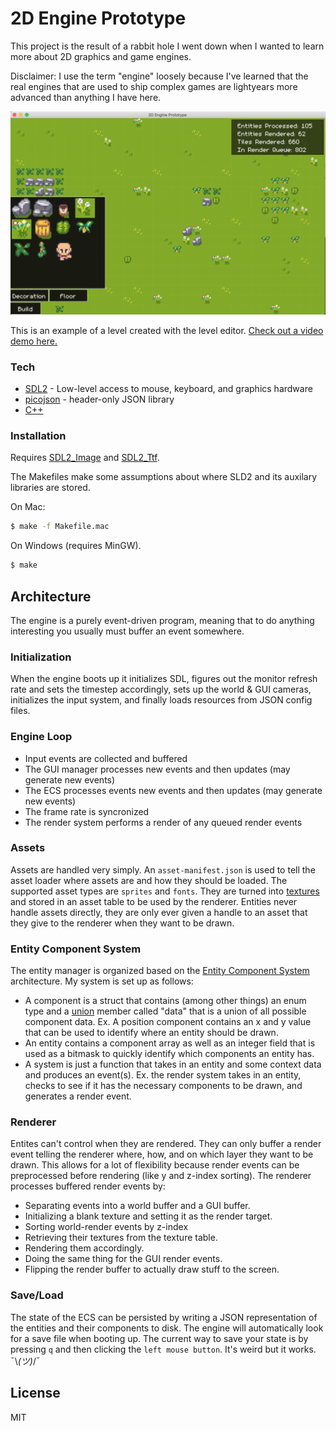 # 2D Engine Prototype

This project is the result of a rabbit hole I went down when I wanted to learn more about 2D graphics and game engines.

Disclaimer: I use the term "engine" loosely because I've learned that the real engines that are used to ship complex games are lightyears more advanced than anything I have here.

![](level-editor.png)

This is an example of a level created with the level editor. [Check out a video demo here.](https://www.youtube.com/watch?v=UN439ispSBw&feature=youtu.be)

### Tech

- [SDL2](https://www.libsdl.org/) - Low-level access to mouse, keyboard, and graphics hardware
- [picojson](https://github.com/kazuho/picojson) - header-only JSON library
- [C++](https://www.cplusplus.com/)

### Installation

Requires [SDL2_Image](https://www.libsdl.org/projects/SDL_image/) and [SDL2_Ttf](https://www.libsdl.org/projects/SDL_ttf/).

The Makefiles make some assumptions about where SLD2 and its auxilary libraries are stored.

On Mac:

```sh
$ make -f Makefile.mac
```

On Windows (requires MinGW).

```sh
$ make
```

## Architecture

The engine is a purely event-driven program, meaning that to do anything interesting you usually must buffer an event somewhere.

### Initialization

When the engine boots up it initializes SDL, figures out the monitor refresh rate and sets the timestep accordingly, sets up the world & GUI cameras, initializes the input system, and finally loads resources from JSON config files.

### Engine Loop

- Input events are collected and buffered
- The GUI manager processes new events and then updates (may generate new events)
- The ECS processes events new events and then updates (may generate new events)
- The frame rate is syncronized
- The render system performs a render of any queued render events

### Assets

Assets are handled very simply. An `asset-manifest.json` is used to tell the asset loader where assets are and how they should be loaded. The supported asset types are `sprites` and `fonts`. They are turned into [textures](https://wiki.libsdl.org/SDL_Texture) and stored in an asset table to be used by the renderer. Entities never handle assets directly, they are only ever given a handle to an asset that they give to the renderer when they want to be drawn.

### Entity Component System

The entity manager is organized based on the [Entity Component System](https://en.wikipedia.org/wiki/Entity_component_system) architecture.
My system is set up as follows:

- A component is a struct that contains (among other things) an enum type and a [union](https://www.tutorialspoint.com/cprogramming/c_unions.htm) member called "data" that is a union of all possible component data. Ex. A position component contains an x and y value that can be used to identify where an entity should be drawn.
- An entity contains a component array as well as an integer field that is used as a bitmask to quickly identify which components an entity has.
- A system is just a function that takes in an entity and some context data and produces an event(s). Ex. the render system takes in an entity, checks to see if it has the necessary components to be drawn, and generates a render event.

### Renderer

Entites can't control when they are rendered. They can only buffer a render event telling the renderer where, how, and on which layer they want to be drawn. This allows for a lot of flexibility because render events can be preprocessed before rendering (like y and z-index sorting). The renderer processes buffered render events by:

- Separating events into a world buffer and a GUI buffer.
- Initializing a blank texture and setting it as the render target.
- Sorting world-render events by z-index
- Retrieving their textures from the texture table.
- Rendering them accordingly.
- Doing the same thing for the GUI render events.
- Flipping the render buffer to actually draw stuff to the screen.

### Save/Load

The state of the ECS can be persisted by writing a JSON representation of the entities and their components to disk. The engine will automatically look for a save file when booting up. The current way to save your state is by pressing `q` and then clicking the `left mouse button`. It's weird but it works. ¯\\_(ツ)_/¯

## License

MIT
